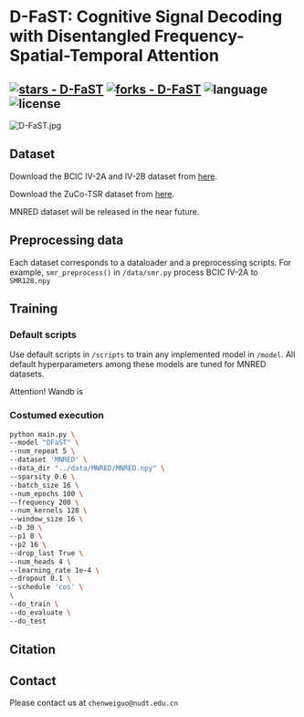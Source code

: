 # D-FaST: Cognitive Signal Decoding with Disentangled Frequency-Spatial-Temporal Attention

[![stars - D-FaST](https://img.shields.io/github/stars/AdFiFi/D-FaST?style=social)](https://github.com/AdFiFi/D-FaST)
[![forks - D-FaST](https://img.shields.io/github/forks/AdFiFi/D-FaST?style=social)](https://github.com/AdFiFi/D-FaST)
![language](https://img.shields.io/github/languages/top/AdFiFi/D-FaST?color=lightgrey)
![license](https://img.shields.io/github/license/AdFiFi/D-FaST)
---

![D-FaST.jpg](/pictures/D-FaST.jpg)

## Dataset

Download the BCIC IV-2A and IV-2B dataset from [here](https://www.bbci.de/competition/iv/index.html).

Download the ZuCo-TSR dataset from [here](https://osf.io/q3zws/).

MNRED dataset will be released in the near future.

## Preprocessing data

Each dataset corresponds to a dataloader and a preprocessing scripts. 
For example, ```smr_preprocess()``` in ```/data/smr.py``` process BCIC IV-2A to ```SMR128.npy``` 

## Training

### Default scripts
Use default scripts in ```/scripts``` to train any implemented model in ```/model```. 
All default hyperparameters among these models are tuned for MNRED datasets.

Attention! Wandb is 

### Costumed execution

```bash
python main.py \
--model "DFaST" \
--num_repeat 5 \
--dataset 'MNRED' \
--data_dir "../data/MNRED/MNRED.npy" \
--sparsity 0.6 \
--batch_size 16 \
--num_epochs 100 \
--frequency 200 \
--num_kernels 128 \
--window_size 16 \
--D 30 \
--p1 8 \
--p2 16 \
--drop_last True \
--num_heads 4 \
--learning_rate 1e-4 \
--dropout 0.1 \
--schedule 'cos' \
\
--do_train \
--do_evaluate \
--do_test
```


## Citation

## Contact

Please contact us at ```chenweiguo@nudt.edu.cn```